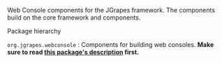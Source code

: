 Web Console components for the JGrapes framework. The components build on
the core framework and components.

<p><object type="image/svg+xml" data="org/jgrapes/webconsole/base/package-hierarchy.svg">Package hierarchy</object></p>

`org.jgrapes.webconsole`
: Components for building web consoles. **Make sure to read 
    <a href="org/jgrapes/webconsole/base/package-summary.html#package.description">this package's description</a>
    first.**
    

